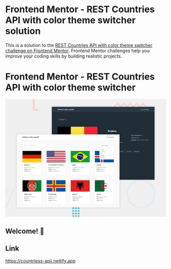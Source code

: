 # Frontend Mentor - REST Countries API with color theme switcher solution

This is a solution to the [REST Countries API with color theme switcher challenge on Frontend Mentor](https://www.frontendmentor.io/challenges/rest-countries-api-with-color-theme-switcher-5cacc469fec04111f7b848ca). Frontend Mentor challenges help you improve your coding skills by building realistic projects. 

# Frontend Mentor - REST Countries API with color theme switcher

![Design preview for the REST Countries API with color theme switcher coding challenge](./design/desktop-preview.jpg)

## Welcome! 👋

## Link
https://countriess-apii.netlify.app
